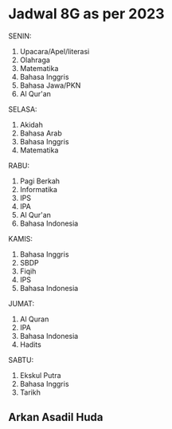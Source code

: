 # Jadwal 8G as per 2023

SENIN:
1. Upacara/Apel/literasi
2. Olahraga
3. Matematika
4. Bahasa Inggris
5. Bahasa Jawa/PKN
6. Al Qur'an

SELASA:
1. Akidah
2. Bahasa Arab
3. Bahasa Inggris
4. Matematika

RABU:
1. Pagi Berkah
2. Informatika
3. IPS
4. IPA
5. Al Qur'an
6. Bahasa Indonesia

KAMIS:
1. Bahasa Inggris
2. SBDP
3. Fiqih
4. IPS
5. Bahasa Indonesia

JUMAT:
1. Al Quran
2. IPA
3. Bahasa Indonesia
4. Hadits

SABTU:
1. Ekskul Putra
2. Bahasa Inggris
3. Tarikh

## Arkan Asadil Huda

